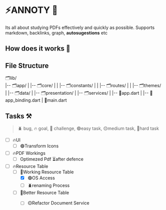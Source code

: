 # ⚡ANNOTY 📖

Its all about studying PDFs effectively and quickly as possible. Supports markdown, backlinks, graph, **autosugestions** etc

## How does it works 🤔


## File Structure
🗂️lib/                                
|-- 🗂️app/
|   |-- 🗂️core/
|   |   |-- 🗂️constants/
|   |   |-- 🗂️routes/
|   |   |-- 🗂️themes/
|   |-- 🗂️data/
|   |-- 🗂️presentation/
|   |-- 🗂️services/
|   |-- 🍡app.dart
|   |-- 🍡app_binding.dart
|   🍡main.dart


## Tasks ⚒️
> 🪲 bug, 🔥 goal, 🥊 challenge, 🟢easy task, 🟡medium task, 🔴hard task

- [ ] 🔥UI
    - [ ] 🟢Transform Icons
- [ ] 🔥PDF Workings
    - [ ] Optimezed Pdf ⏳after defence
- [ ] 🔥Resource Table
    - [ ] 🥊Working Resource Table
        - [x] 🟢OS Access
        - [ ] 🪲renaming Process
    - [ ] 🥊Better Resource Table   
        - [ ] 🟡Refactor Document Service





























